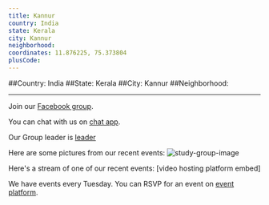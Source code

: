 ```yaml
---
title: Kannur
country: India
state: Kerala
city: Kannur
neighborhood: 
coordinates: 11.876225, 75.373804
plusCode:
---
```


##Country: India
##State: Kerala
##City: Kannur
##Neighborhood: 
*****
Join our [Facebook group](https://www.facebook.com/groups/free.code.camp.your.city.kannur).

You can chat with us on [chat app]().

Our Group leader is [leader]()

Here are some pictures from our recent events:
![study-group-image]()

Here's a stream of one of our recent events:
[video hosting platform embed]

We have events every Tuesday. You can RSVP for an event on [event platform]().
